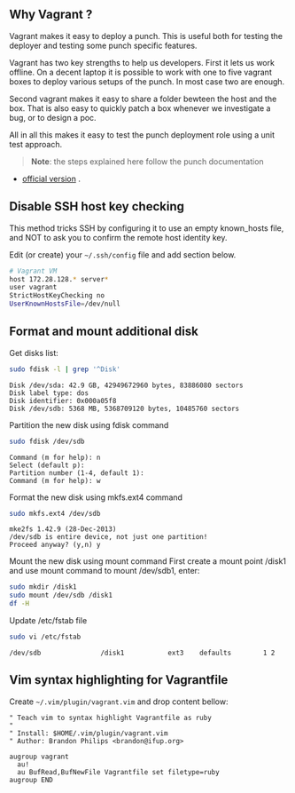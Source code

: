 ## Why Vagrant ?

Vagrant makes it easy to deploy a punch. This is useful both for testing the deployer and testing some punch specific
features.

Vagrant has two key strengths to help us developers. First it lets us work offline. On a decent laptop it is possible to
work with one to five vagrant boxes to deploy various setups of the punch. In most case two are enough.

Second vagrant makes it easy to share a folder bewteen the host and the box. That is also easy to quickly patch a box
whenever we investigate a bug, or to design a poc.

All in all this makes it easy to test the punch deployment role using a unit test approach.

> **Note**: the steps explained here follow the punch documentation

- [official version](https://doc.punchplatform.com/Operations/Platform_Deployment/Before_You_Start.html#deployer_installation_guide)
  .

## Disable SSH host key checking

This method tricks SSH by configuring it to use an empty known_hosts file, and NOT to ask you to confirm the remote host
identity key.

Edit (or create) your `~/.ssh/config` file and add section below.

```bash
# Vagrant VM
host 172.28.128.* server*
user vagrant
StrictHostKeyChecking no
UserKnownHostsFile=/dev/null
```

## Format and mount additional disk

Get disks list:

```sh
sudo fdisk -l | grep '^Disk'
```

```
Disk /dev/sda: 42.9 GB, 42949672960 bytes, 83886080 sectors
Disk label type: dos
Disk identifier: 0x000a05f8
Disk /dev/sdb: 5368 MB, 5368709120 bytes, 10485760 sectors
```

Partition the new disk using fdisk command

```sh
sudo fdisk /dev/sdb
```

```
Command (m for help): n
Select (default p): 
Partition number (1-4, default 1): 
Command (m for help): w
```

Format the new disk using mkfs.ext4 command

```sh
sudo mkfs.ext4 /dev/sdb
```

```
mke2fs 1.42.9 (28-Dec-2013)
/dev/sdb is entire device, not just one partition!
Proceed anyway? (y,n) y
```

Mount the new disk using mount command First create a mount point /disk1 and use mount command to mount /dev/sdb1,
enter:

```sh
sudo mkdir /disk1
sudo mount /dev/sdb /disk1
df -H
```

Update /etc/fstab file

```sh
sudo vi /etc/fstab
```

```
/dev/sdb               /disk1           ext3    defaults        1 2
```

## Vim syntax highlighting for Vagrantfile

Create `~/.vim/plugin/vagrant.vim` and drop content bellow:

```
" Teach vim to syntax highlight Vagrantfile as ruby
"
" Install: $HOME/.vim/plugin/vagrant.vim
" Author: Brandon Philips <brandon@ifup.org>

augroup vagrant
  au!
  au BufRead,BufNewFile Vagrantfile set filetype=ruby
augroup END
```

